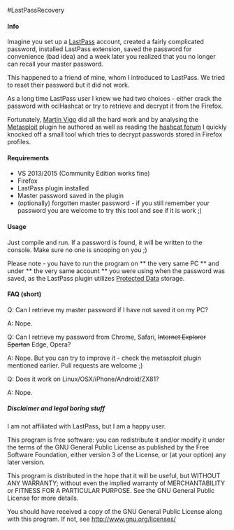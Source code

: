 #LastPassRecovery

#### Info

Imagine you set up a [LastPass](https://www.lastpass.com) account, created a fairly complicated password, installed LastPass extension, 
saved the password for convenience (bad idea) and a week later you realized that you no longer can recall your master password.

This happened to a friend of mine, whom I introduced to LastPass. We tried to reset their password but it did not work.

As a long time LastPass user I knew we had two choices - either crack the password with oclHashcat or try to retrieve and decrypt it from the Firefox.

Fortunately, [Martin Vigo](http://www.martinvigo.com/a-look-into-lastpass/) did all the hard work and by analysing the [Metasploit](http://www.metasploit.com) plugin he authored as well as reading the [hashcat forum](http://hashcat.net/forum/) I quickly knocked off a small tool which tries to decrypt passwords stored in Firefox profiles.

#### Requirements
* VS 2013/2015 (Community Edition works fine)
* Firefox 
* LastPass plugin installed
* Master password saved in the plugin
* (optionally) forgotten master password - if you still remember your password you are welcome to try this tool and see if it is work ;)

#### Usage
Just compile and run. If a password is found, it will be written to the console. Make sure no one is snooping on you ;)

Please note - you have to run the program on ** the very same PC ** and under ** the very same account ** you were using when the password was saved, as the LastPass plugin utilizes [Protected Data](https://msdn.microsoft.com/en-us/library/system.security.cryptography.protecteddata(v=vs.110).aspx) storage.

#### FAQ (short)
Q: Can I retrieve my master password if I have not saved it on my PC?

A: Nope. 


Q: Can I retrieve my password from Chrome, Safari, ~~Internet Explorer~~ ~~Spartan~~ Edge, Opera?

A: Nope. But you can try to improve it - check the metasploit plugin mentioned earlier. Pull requests are welcome ;)


Q: Does it work on Linux/OSX/iPhone/Android/ZX81?

A: Nope.

##### Disclaimer and legal boring stuff
I am not affiliated with LastPass, but I am a happy user.

This program is free software: you can redistribute it and/or modify
it under the terms of the GNU General Public License as published by
the Free Software Foundation, either version 3 of the License, or
(at your option) any later version.

This program is distributed in the hope that it will be useful,
but WITHOUT ANY WARRANTY; without even the implied warranty of
MERCHANTABILITY or FITNESS FOR A PARTICULAR PURPOSE.  See the
GNU General Public License for more details.

You should have received a copy of the GNU General Public License
along with this program.  If not, see <http://www.gnu.org/licenses/>